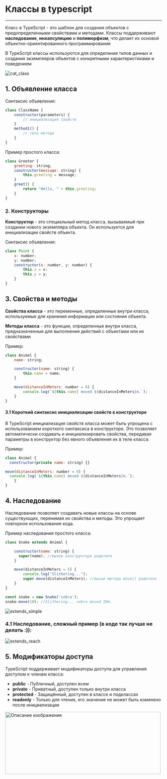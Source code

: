 # Классы в typescript

---

  Класс в TypeScript - это шаблон для создания объектов с предопределенными свойствами и методами.
  Классы поддерживают **наследование**, **инкапсуляцию** и **полиморфизм**, что делает их основой объектно-ориентированного программирования

В TypeScript классы используются для определения типов данных и создания экземпляров объектов с конкретными характеристиками и поведением

![cat_class](https://production-it-incubator.s3.eu-central-1.amazonaws.com/file-manager/Image/50a37756-5224-487d-8480-bd7b9fec4125_class_cat.jpeg)

## 1. Объявление класса
Синтаксис объявления:
```js filename="class declaration example"
class ClassName {
    constructor(parameters) {
        // инициализация свойств
    }
    method1() {
        // тело метода
    }
}
```

Пример простого класса:
```js filename="class declaration example"
class Greeter {
    greeting: string;
    constructor(message: string) {
        this.greeting = message;
    }
    greet() {
        return "Hello, " + this.greeting;
    }
}
```

### 2. Конструкторы

  **Конструктор** - это специальный метод класса, вызываемый при создании нового экземпляра объекта.
  Он используется для инициализации свойств объекта.


Синтаксис объявления:
```js filename="class constructor example"
class Point {
    x: number;
    y: number;
    constructor(x: number, y: number) {
        this.x = x;
        this.y = y;
    }
}
```

## 3. Свойства и методы

  **Свойства класса** - это переменные, определенные внутри класса, используемые для хранения информации или состояния объекта.

**Методы класса** - это функции, определенные внутри класса, предназначенные для выполнения действий с объектами или их свойствами


Пример:
```js filename="class props and methods example"
class Animal {
    name: string;

    constructor(name: string) {
        this.name = name;
    }

    move(distanceInMeters: number = 0) {
        console.log(`${this.name} moved ${distanceInMeters}m.`);
    }
}
```

#### 3.1 Короткий синтаксис инициализации свойств в конструкторе
В TypeScript инициализация свойств класса может быть упрощена с использованием короткого синтаксиса в конструкторе. 
Это позволяет автоматически создавать и инициализировать свойства, 
передавая параметры в конструктор без явного объявления их в теле класса.

Пример:
```js filename="class props and methods example"
class Animal {
  constructor(private name: string) {}

move(distanceInMeters: number = 0) {
  console.log(`${this.name} moved ${distanceInMeters}m.`);
    }
}
```

## 4. Наследование

  Наследование позволяет создавать новые классы на основе существующих, перенимая их свойства и методы.
  Это упрощает повторное использование кода.


Пример наследования простого класса:
```js filename="class extends example"
class Snake extends Animal {

    constructor(name: string) {
      super(name); //вызов конструктора родителя
    }

    move(distanceInMeters = 5) {
        console.log("Slithering...");
        super.move(distanceInMeters); //вызов метода move() родителя
    }
}

const snake = new Snake('cobra');
snake.move(10); //Slithering... cobra moved 10m.
```
![extends_simple](https://production-it-incubator.s3.eu-central-1.amazonaws.com/file-manager/Image/51bf373d-88be-4aa6-85ea-5a20b9c4880b_extends_simple.png)


### 4.1 Наследование, сложный пример (в коде так лучше не делать :)):
![extends_reach](https://production-it-incubator.s3.eu-central-1.amazonaws.com/file-manager/Image/c95519f2-d1e6-45c2-8ca7-c19e70c748ae_09_02.jpg)

## 5. Модификаторы доступа

  TypeScript поддерживает модификаторы доступа для управления доступом к членам класса:
   - **public** - Публичный, доступен всем
   - **private** - Приватный, доступен только внутри класса
   - **protected** - Защищённый, доступен в классе и подклассах
   - **readonly** - Только для чтения, его значение не может быть изменено после инициализации

<img src="https://production-it-incubator.s3.eu-central-1.amazonaws.com/file-manager/Image/0632d030-17c8-4508-a450-2dc3cedf61e4_access_modifier.png" alt="Описание изображения" width="500" height="200">



